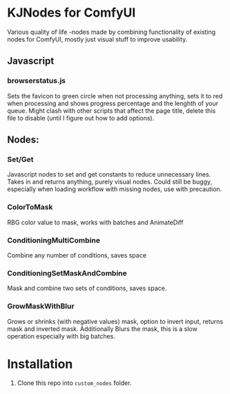 # KJNodes for ComfyUI

Various quality of life -nodes made by combining functionality of existing nodes for ComfyUI, mostly just visual stuff to improve usability.

## Javascript

### browserstatus.js
Sets the favicon to green circle when not processing anything, sets it to red when processing and shows progress percentage and the lenghth of your queue. Might clash with other scripts that affect the page title, delete this file to disable (until I figure out how to add options).

## Nodes:

### Set/Get

Javascript nodes to set and get constants to reduce unnecessary lines. Takes in and returns anything, purely visual nodes.
Could still be buggy, especially when loading workflow with missing nodes, use with precaution.

### ColorToMask

RBG color value to mask, works with batches and AnimateDiff

### ConditioningMultiCombine

Combine any number of conditions, saves space

### ConditioningSetMaskAndCombine

Mask and combine two sets of conditions, saves space.

### GrowMaskWithBlur

Grows or shrinks (with negative values) mask, option to invert input, returns mask and inverted mask. Additionally Blurs the mask, this is a slow operation especially with big batches.

# Installation
1. Clone this repo into `custom_nodes` folder.
